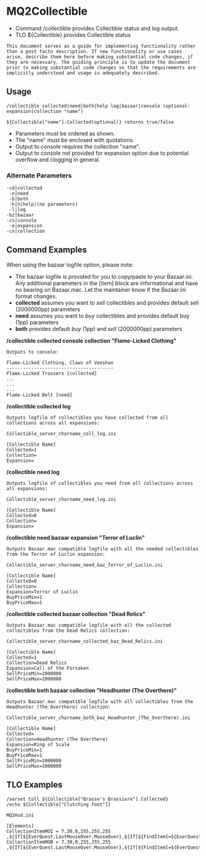 # MQ2Collectible

- Command /collectible provides Collectible status and log output.
- TLO ${Collectible} provides Collectible status

```
This document serves as a guide for implementing functionality rather than a post facto description. If new functionality or use cases arise, describe them here before making substantial code changes, if they are necessary. The guiding principle is to update the document prior to making substantial code changes so that the requirements are implicitly understood and usage is adequately described.
```

## Usage

```
/collectible collected|need|both|help log|bazaar|console (optional: expansion|collection "name")

${Collectible["name"].Collected(optional)} returns true/false
```

- Parameters must be ordered as shown.
- The "name" must be enclosed with quotations.
- Output to console requires the collection "name".
- Output to console not provided for expansion option due to potential overflow and clogging in general.

### Alternate Parameters

```
-cd|collected
 -n|need
 -b|both
 -h|h|help|(no parameters)
 -l|log
-bz|bazaar
-cs|console
 -e|expansion
-cn|collection
```

## Command Examples

When using the bazaar logfile option, please note:

- The bazaar logfile is provided for you to copy/paste to your Bazaar.ini. Any additional parameters in the [item] block are informational and have no bearing on Bazaar.mac. Let the maintainer know if the Bazaar.ini format changes.
- **collected** assumes you want to _sell_ collectibles and provides default sell (2000000pp) parameters
- **need** assumes you want to _buy_ collectibles and provides default buy (1pp) parameters
- **both** provides default _buy_ (1pp) and _sell_ (2000000pp) parameters

**/collectible collected console collection "Flame-Licked Clothing"**

```
Outputs to console:

Flame-Licked Clothing, Claws of Veeshan
---------------------------------------
Flame-Licked Trousers [collected]
...
...
...
Flame-Licked Belt [need]
```

**/collectible collected log**

```
Outputs logfile of collectibles you have collected from all collections across all expansions:

Collectible_server_charname_coll_log.ini

[Collectible Name]
Collected=1
Collection=
Expansion=
```

**/collectible need log**

```
Outputs logfile of collectibles you need from all collections across all expansions:

Collectible_server_charname_need_log.ini

[Collectible Name]
Collected=0
Collection=
Expansion=
```

**/collectible need bazaar expansion "Terror of Luclin"**

```
Outputs Bazaar.mac compatible logfile with all the needed collectibles from the Terror of Luclin expansion:

Collectible_server_charname_need_baz_Terror_of_Luclin.ini

[Collectible Name]
Collected=0
Collection=
Expansion=Terror of Luclin
BuyPriceMin=1
BuyPriceMax=1
```

**/collectible collected bazaar collection "Dead Relics"**

```
Outputs Bazaar.mac compatible logfile with all the collected collectibles from the Dead Relics collection:

Collectible_server_charname_collected_baz_Dead_Relics.ini

[Collectible Name]
Collected=1
Collection=Dead Relics
Expansion=Call of the Forsaken
SellPriceMin=2000000
SellPriceMax=2000000
```

**/collectible both bazaar collection "Headhunter (The Overthere)"**

```
Outputs Bazaar.mac compatible logfile with all collectibles from the Headhunter (The Overthere) collection:

Collectible_server_charname_both_baz_Headhunter_(The_Overthere).ini

[Collectible Name]
Collected=
Collection=Headhunter (The Overthere)
Expansion=Ring of Scale
BuyPriceMin=1
BuyPriceMax=1
SellPriceMin=2000000
SellPriceMax=2000000
```

## TLO Examples

```
/varset Coll ${Collectible["Brasse's Brassiere"].Collected}
/echo ${Collectible["Clutching Foot"]}
```

```
MQ2Hud.ini

[Elements]
CollectionItemMOI = 7,30,0,255,255,255 ,${If[${EverQuest.LastMouseOver.MouseOver},${If[${FindItem[=${EverQuest.LastMouseOver.Tooltip}].Collectible},${If[${Collectible[${FindItem[=${EverQuest.LastMouseOver.Tooltip}]}]},Collected,Need]},""]},""]}
CollectionItemMOB = 7,30,0,255,255,255 ,${If[${EverQuest.LastMouseOver.MouseOver},${If[${FindItem[=${EverQuest.LastMouseOver.Tooltip}].Collectible},${If[${Collectible[${FindItemBank[=${EverQuest.LastMouseOver.Tooltip}]}]},Collected,Need]},""]},""]}
```
